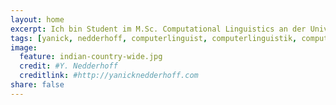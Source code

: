 ```yaml
---
layout: home
excerpt: Ich bin Student im M.Sc. Computational Linguistics an der Universität Stuttgart.
tags: [yanick, nedderhoff, computerlinguist, computerlinguistik, computational linguist, computational linguistics, natural language processing, maschinelle sprachverarbeitung, universität stuttgart, lebenslauf, cv, curriculum vitae, beruflicher werdegang, ausbildung, skills, fähigkeiten, kenntnisse, sprachkenntnisse, edv-kenntnisse, programme, software]
image:
  feature: indian-country-wide.jpg
  credit: #Y. Nedderhoff
  creditlink: #http://yanicknedderhoff.com
share: false
---
```

